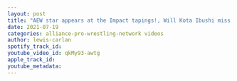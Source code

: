 ```yaml
---
layout: post
title: "AEW star appears at the Impact tapings!, Will Kota Ibushi miss NJPW Wrestle Grand Slam?"
date: 2021-07-19
categories: alliance-pro-wrestling-network videos
author: lewis-carlan
spotify_track_id: 
youtube_video_id: qkMy93-awtg
apple_track_id: 
youtube_metadata: 
---
```

